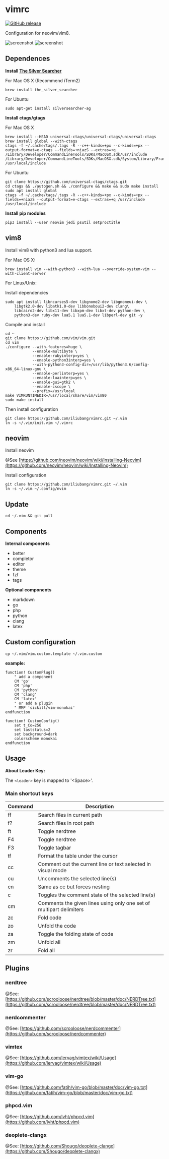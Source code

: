 # vimrc

[![GitHub release](https://img.shields.io/github/release/iliubang/vimrc.svg)](https://github.com/iliubang/vimrc/releases)

Configuration for neovim/vim8.

![screenshot](https://user-images.githubusercontent.com/13254917/49992550-5bdf5700-ffbf-11e8-88e1-707b727f42ad.jpg)
![screenshot](https://user-images.githubusercontent.com/13254917/49992716-d27c5480-ffbf-11e8-91e1-5f92d65bedb0.png)

## Dependences 

**Install [The Silver Searcher](https://github.com/ggreer/the_silver_searcher)**

For Mac OS X (Recommend iTerm2)

```shell
brew install the_silver_searcher
```

For Ubuntu

```shell
sudo apt-get install silversearcher-ag 
```

**Install ctags/gtags**

For Mac OS X

```shell
brew install --HEAD universal-ctags/universal-ctags/universal-ctags
brew install global --with-ctags
ctags -f ~/.cache/tags/.tags -R --c++-kinds=+px --c-kinds=+px --output-format=e-ctags --fields=+niazS --extras=+q /Library/Developer/CommandLineTools/SDKs/MacOSX.sdk/usr/include /Library/Developer/CommandLineTools/SDKs/MacOSX.sdk/System/Library/Frameworks/Kernel.framework/Versions/A/Headers /usr/local/include 
```

For Ubuntu

```shell
git clone https://github.com/universal-ctags/ctags.git
cd ctags && ./autogen.sh && ./configure && make && sudo make install
sudo apt install global
ctags -f ~/.cache/tags/.tags -R --c++-kinds=+px --c-kinds=+px --fields=+niazS --output-format=e-ctags --extras=+q /usr/include /usr/local/include
```

**Install pip modules**

```shell
pip3 install --user neovim jedi psutil setproctitle
```

## vim8

Install vim8 with python3 and lua support.

For Mac OS X:

```shell
brew install vim --with-python3 --with-lua --override-system-vim --with-client-server
```

For Linux/Unix:

Install dependencies

```shell
sudo apt install libncurses5-dev libgnome2-dev libgnomeui-dev \
    libgtk2.0-dev libatk1.0-dev libbonoboui2-dev clang\
    libcairo2-dev libx11-dev libxpm-dev libxt-dev python-dev \
    python3-dev ruby-dev lua5.1 lua5.1-dev libperl-dev git -y
```

Compile and install

```shell
cd ~
git clone https://github.com/vim/vim.git
cd vim
./configure --with-features=huge \
            --enable-multibyte \
            --enable-rubyinterp=yes \
            --enable-python3interp=yes \
            --with-python3-config-dir=/usr/lib/python3.6/config-x86_64-linux-gnu \
            --enable-perlinterp=yes \
            --enable-luainterp=yes \
            --enable-gui=gtk2 \
            --enable-cscope \
            --prefix=/usr/local
make VIMRUNTIMEDIR=/usr/local/share/vim/vim80
sudo make install 
```

Then install configuration

```shell
git clone https://github.com/iliubang/vimrc.git ~/.vim
ln -s ~/.vim/init.vim ~/.vimrc
```

## neovim

Install neovim

@See [https://github.com/neovim/neovim/wiki/Installing-Neovim](https://github.com/neovim/neovim/wiki/Installing-Neovim)

Install configuration

```shell
git clone https://github.com/iliubang/vimrc.git ~/.vim
ln -s ~/.vim ~/.config/nvim
```

## Update

```shell
cd ~/.vim && git pull
```

## Components

**Internal components**

- better
- completor
- editor
- theme
- fzf
- tags

**Optional components**

- markdown
- go
- php
- python
- clang
- latex

## Custom configuration

```shell
cp ~/.vim/vim.custom.template ~/.vim.custom
```

**example:**

```viml
function! CustomPlug()
    " add a component
    CM 'go'
    CM 'php'
    CM 'python'
    CM 'clang'
    CM 'latex'
    " or add a plugin
    " MMP 'sickill/vim-monokai'
endfunction

function! CustomConfig()
    set t_Co=256
    set laststatus=2
    set background=dark
    colorscheme monokai
endfunction
```

## Usage

**About Leader Key:**

The `<leader>` key is mapped to '\<Space>'.

### Main shortcut keys

| Command          | Description                                                         |
|------------------|---------------------------------------------------------------------|
| <leader>ff       | Search files in current path                                        |
| <leader>f?       | Search files in root path                                           |
| <leader>ft       | Toggle nerdtree                                                     |
| F4               | Toggle nerdtree                                                     |
| F3               | Toggle tagbar                                                       |
| <leader>tf       | Format the table under the cursor                                   |
| <leader>cc       | Comment out the current line or text selected in visual mode        |
| <leader>cu       | Uncomments the selected line(s)                                     |
| <leader>cn       | Same as cc but forces nesting                                       |
| <leader>c<space> | Toggles the comment state of the selected line(s)                   |
| <leader>cm       | Comments the given lines using only one set of multipart delimiters |
| zc               | Fold code                                                           |
| zo               | Unfold the code                                                     |
| za               | Toggle the folding state of code                                    |
| zm               | Unfold all                                                          |
| zr               | Fold all                                                            |

## Plugins

### nerdtree

@See: [https://github.com/scrooloose/nerdtree/blob/master/doc/NERDTree.txt](https://github.com/scrooloose/nerdtree/blob/master/doc/NERDTree.txt)

### nerdcommenter

@See: [https://github.com/scrooloose/nerdcommenter](https://github.com/scrooloose/nerdcommenter)

### vimtex

@See: [https://github.com/lervag/vimtex/wiki/Usage](https://github.com/lervag/vimtex/wiki/Usage)

### vim-go

@See: [https://github.com/fatih/vim-go/blob/master/doc/vim-go.txt](https://github.com/fatih/vim-go/blob/master/doc/vim-go.txt)

### phpcd.vim

@See: [https://github.com/lvht/phpcd.vim](https://github.com/lvht/phpcd.vim)

### deoplete-clangx

@See: [https://github.com/Shougo/deoplete-clangx](https://github.com/Shougo/deoplete-clangx)
